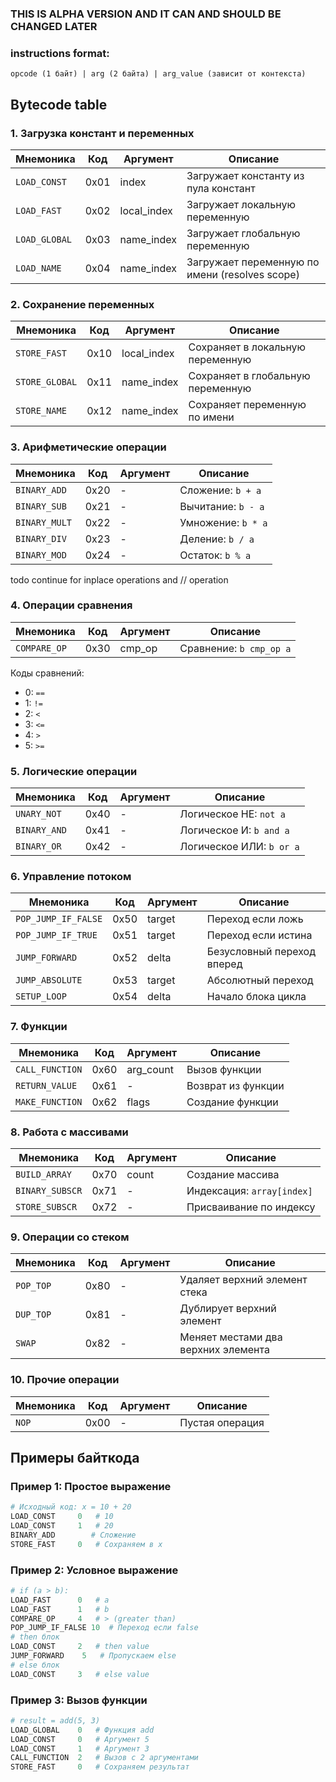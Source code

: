 ### THIS IS ALPHA VERSION AND IT CAN AND SHOULD BE CHANGED LATER

### instructions format:
```
opcode (1 байт) | arg (2 байта) | arg_value (зависит от контекста)
```

## Bytecode table

### 1. Загрузка констант и переменных
| Мнемоника | Код | Аргумент | Описание |
|-----------|-----|-----------|----------|
| `LOAD_CONST` | 0x01 | index | Загружает константу из пула констант |
| `LOAD_FAST` | 0x02 | local_index | Загружает локальную переменную |
| `LOAD_GLOBAL` | 0x03 | name_index | Загружает глобальную переменную |
| `LOAD_NAME` | 0x04 | name_index | Загружает переменную по имени (resolves scope) |

### 2. Сохранение переменных
| Мнемоника | Код | Аргумент | Описание |
|-----------|-----|-----------|----------|
| `STORE_FAST` | 0x10 | local_index | Сохраняет в локальную переменную |
| `STORE_GLOBAL` | 0x11 | name_index | Сохраняет в глобальную переменную |
| `STORE_NAME` | 0x12 | name_index | Сохраняет переменную по имени |

### 3. Арифметические операции
| Мнемоника | Код | Аргумент | Описание |
|-----------|-----|-----------|----------|
| `BINARY_ADD` | 0x20 | - | Сложение: `b + a` |
| `BINARY_SUB` | 0x21 | - | Вычитание: `b - a` |
| `BINARY_MULT` | 0x22 | - | Умножение: `b * a` |
| `BINARY_DIV` | 0x23 | - | Деление: `b / a` |
| `BINARY_MOD` | 0x24 | - | Остаток: `b % a` |
todo continue for inplace operations and // operation

### 4. Операции сравнения
| Мнемоника | Код | Аргумент | Описание |
|-----------|-----|-----------|----------|
| `COMPARE_OP` | 0x30 | cmp_op | Сравнение: `b cmp_op a` |

Коды сравнений:
- 0: `==`
- 1: `!=` 
- 2: `<`
- 3: `<=`
- 4: `>`
- 5: `>=`

### 5. Логические операции
| Мнемоника | Код | Аргумент | Описание |
|-----------|-----|-----------|----------|
| `UNARY_NOT` | 0x40 | - | Логическое НЕ: `not a` |
| `BINARY_AND` | 0x41 | - | Логическое И: `b and a` |
| `BINARY_OR` | 0x42 | - | Логическое ИЛИ: `b or a` |

### 6. Управление потоком
| Мнемоника | Код | Аргумент | Описание |
|-----------|-----|-----------|----------|
| `POP_JUMP_IF_FALSE` | 0x50 | target | Переход если ложь |
| `POP_JUMP_IF_TRUE` | 0x51 | target | Переход если истина |
| `JUMP_FORWARD` | 0x52 | delta | Безусловный переход вперед |
| `JUMP_ABSOLUTE` | 0x53 | target | Абсолютный переход |
| `SETUP_LOOP` | 0x54 | delta | Начало блока цикла |

### 7. Функции
| Мнемоника | Код | Аргумент | Описание |
|-----------|-----|-----------|----------|
| `CALL_FUNCTION` | 0x60 | arg_count | Вызов функции |
| `RETURN_VALUE` | 0x61 | - | Возврат из функции |
| `MAKE_FUNCTION` | 0x62 | flags | Создание функции |

### 8. Работа с массивами
| Мнемоника | Код | Аргумент | Описание |
|-----------|-----|-----------|----------|
| `BUILD_ARRAY` | 0x70 | count | Создание массива |
| `BINARY_SUBSCR` | 0x71 | - | Индексация: `array[index]` |
| `STORE_SUBSCR` | 0x72 | - | Присваивание по индексу |

### 9. Операции со стеком
| Мнемоника | Код | Аргумент | Описание |
|-----------|-----|-----------|----------|
| `POP_TOP` | 0x80 | - | Удаляет верхний элемент стека |
| `DUP_TOP` | 0x81 | - | Дублирует верхний элемент |
| `SWAP` | 0x82 | - | Меняет местами два верхних элемента |

### 10. Прочие операции
| Мнемоника | Код | Аргумент | Описание |
|-----------|-----|-----------|----------|
| `NOP` | 0x00 | - | Пустая операция |

## Примеры байткода

### Пример 1: Простое выражение
```python
# Исходный код: x = 10 + 20
LOAD_CONST     0   # 10
LOAD_CONST     1   # 20  
BINARY_ADD        # Сложение
STORE_FAST     0   # Сохраняем в x
```

### Пример 2: Условное выражение
```python
# if (a > b): 
LOAD_FAST      0   # a
LOAD_FAST      1   # b
COMPARE_OP     4   # > (greater than)
POP_JUMP_IF_FALSE 10  # Переход если false
# then блок
LOAD_CONST     2   # then value
JUMP_FORWARD    5   # Пропускаем else
# else блок  
LOAD_CONST     3   # else value
```

### Пример 3: Вызов функции
```python
# result = add(5, 3)
LOAD_GLOBAL    0   # Функция add
LOAD_CONST     0   # Аргумент 5
LOAD_CONST     1   # Аргумент 3
CALL_FUNCTION  2   # Вызов с 2 аргументами
STORE_FAST     0   # Сохраняем результат
```

